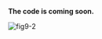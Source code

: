 

**The code is coming soon.**

![fig9-2](https://github.com/yueyisui/OccFacadeNet/assets/64672040/dac3b463-7656-4870-b15d-2403024fd409)
